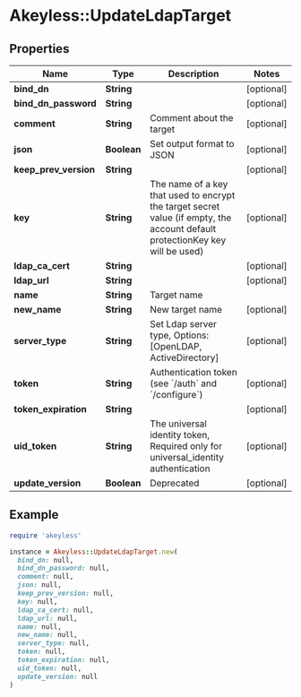 # Akeyless::UpdateLdapTarget

## Properties

| Name | Type | Description | Notes |
| ---- | ---- | ----------- | ----- |
| **bind_dn** | **String** |  | [optional] |
| **bind_dn_password** | **String** |  | [optional] |
| **comment** | **String** | Comment about the target | [optional] |
| **json** | **Boolean** | Set output format to JSON | [optional] |
| **keep_prev_version** | **String** |  | [optional] |
| **key** | **String** | The name of a key that used to encrypt the target secret value (if empty, the account default protectionKey key will be used) | [optional] |
| **ldap_ca_cert** | **String** |  | [optional] |
| **ldap_url** | **String** |  | [optional] |
| **name** | **String** | Target name |  |
| **new_name** | **String** | New target name | [optional] |
| **server_type** | **String** | Set Ldap server type, Options:[OpenLDAP, ActiveDirectory] | [optional] |
| **token** | **String** | Authentication token (see &#x60;/auth&#x60; and &#x60;/configure&#x60;) | [optional] |
| **token_expiration** | **String** |  | [optional] |
| **uid_token** | **String** | The universal identity token, Required only for universal_identity authentication | [optional] |
| **update_version** | **Boolean** | Deprecated | [optional] |

## Example

```ruby
require 'akeyless'

instance = Akeyless::UpdateLdapTarget.new(
  bind_dn: null,
  bind_dn_password: null,
  comment: null,
  json: null,
  keep_prev_version: null,
  key: null,
  ldap_ca_cert: null,
  ldap_url: null,
  name: null,
  new_name: null,
  server_type: null,
  token: null,
  token_expiration: null,
  uid_token: null,
  update_version: null
)
```

